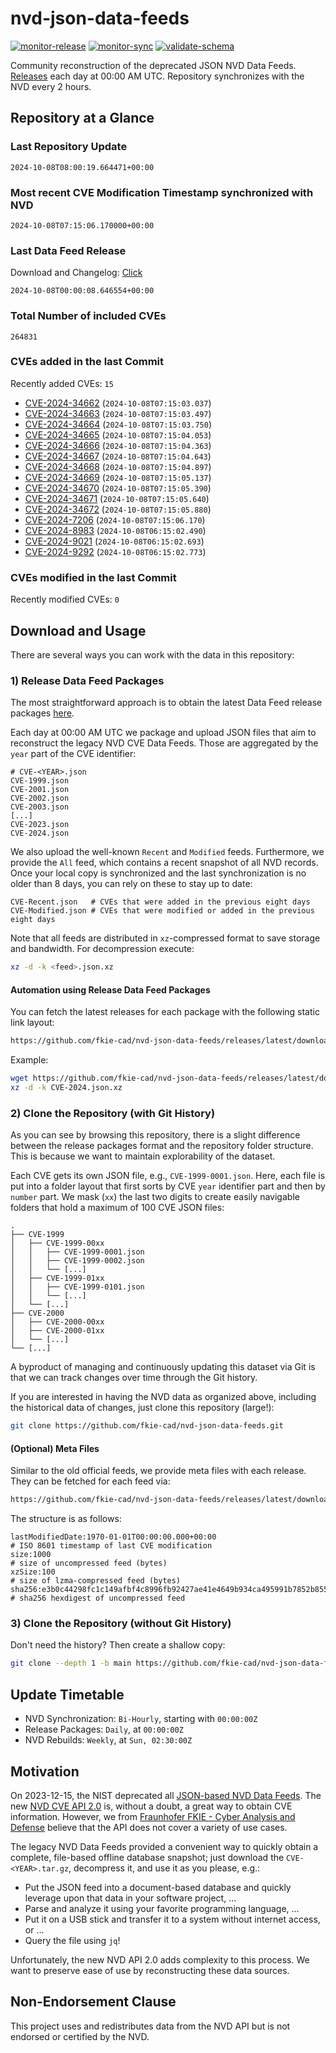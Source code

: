 # nvd-json-data-feeds

[![monitor-release](https://github.com/fkie-cad/nvd-json-data-feeds/actions/workflows/monitor_release.yml/badge.svg)](https://github.com/fkie-cad/nvd-json-data-feeds/actions/workflows/monitor_release.yml)
[![monitor-sync](https://github.com/fkie-cad/nvd-json-data-feeds/actions/workflows/monitor_sync.yml/badge.svg)](https://github.com/fkie-cad/nvd-json-data-feeds/actions/workflows/monitor_sync.yml)
[![validate-schema](https://github.com/fkie-cad/nvd-json-data-feeds/actions/workflows/validate_schema.yml/badge.svg)](https://github.com/fkie-cad/nvd-json-data-feeds/actions/workflows/validate_schema.yml)

Community reconstruction of the deprecated JSON NVD Data Feeds.
[Releases](https://github.com/fkie-cad/nvd-json-data-feeds/releases/latest) each day at 00:00 AM UTC.
Repository synchronizes with the NVD every 2 hours.

## Repository at a Glance

### Last Repository Update

```plain
2024-10-08T08:00:19.664471+00:00
```

### Most recent CVE Modification Timestamp synchronized with NVD

```plain
2024-10-08T07:15:06.170000+00:00
```

### Last Data Feed Release

Download and Changelog: [Click](https://github.com/fkie-cad/nvd-json-data-feeds/releases/latest)

```plain
2024-10-08T00:00:08.646554+00:00
```

### Total Number of included CVEs

```plain
264831
```

### CVEs added in the last Commit

Recently added CVEs: `15`

- [CVE-2024-34662](CVE-2024/CVE-2024-346xx/CVE-2024-34662.json) (`2024-10-08T07:15:03.037`)
- [CVE-2024-34663](CVE-2024/CVE-2024-346xx/CVE-2024-34663.json) (`2024-10-08T07:15:03.497`)
- [CVE-2024-34664](CVE-2024/CVE-2024-346xx/CVE-2024-34664.json) (`2024-10-08T07:15:03.750`)
- [CVE-2024-34665](CVE-2024/CVE-2024-346xx/CVE-2024-34665.json) (`2024-10-08T07:15:04.053`)
- [CVE-2024-34666](CVE-2024/CVE-2024-346xx/CVE-2024-34666.json) (`2024-10-08T07:15:04.363`)
- [CVE-2024-34667](CVE-2024/CVE-2024-346xx/CVE-2024-34667.json) (`2024-10-08T07:15:04.643`)
- [CVE-2024-34668](CVE-2024/CVE-2024-346xx/CVE-2024-34668.json) (`2024-10-08T07:15:04.897`)
- [CVE-2024-34669](CVE-2024/CVE-2024-346xx/CVE-2024-34669.json) (`2024-10-08T07:15:05.137`)
- [CVE-2024-34670](CVE-2024/CVE-2024-346xx/CVE-2024-34670.json) (`2024-10-08T07:15:05.390`)
- [CVE-2024-34671](CVE-2024/CVE-2024-346xx/CVE-2024-34671.json) (`2024-10-08T07:15:05.640`)
- [CVE-2024-34672](CVE-2024/CVE-2024-346xx/CVE-2024-34672.json) (`2024-10-08T07:15:05.880`)
- [CVE-2024-7206](CVE-2024/CVE-2024-72xx/CVE-2024-7206.json) (`2024-10-08T07:15:06.170`)
- [CVE-2024-8983](CVE-2024/CVE-2024-89xx/CVE-2024-8983.json) (`2024-10-08T06:15:02.490`)
- [CVE-2024-9021](CVE-2024/CVE-2024-90xx/CVE-2024-9021.json) (`2024-10-08T06:15:02.693`)
- [CVE-2024-9292](CVE-2024/CVE-2024-92xx/CVE-2024-9292.json) (`2024-10-08T06:15:02.773`)


### CVEs modified in the last Commit

Recently modified CVEs: `0`



## Download and Usage

There are several ways you can work with the data in this repository:

### 1) Release Data Feed Packages

The most straightforward approach is to obtain the latest Data Feed release packages [here](https://github.com/fkie-cad/nvd-json-data-feeds/releases/latest).

Each day at 00:00 AM UTC we package and upload JSON files that aim to reconstruct the legacy NVD CVE Data Feeds.
Those are aggregated by the `year` part of the CVE identifier:

```
# CVE-<YEAR>.json
CVE-1999.json
CVE-2001.json
CVE-2002.json
CVE-2003.json
[...]
CVE-2023.json
CVE-2024.json
```

We also upload the well-known `Recent` and `Modified` feeds.
Furthermore, we provide the `All` feed, which contains a recent snapshot of all NVD records.
Once your local copy is synchronized and the last synchronization is no older than 8 days, you can rely on these to stay up to date:

```plain
CVE-Recent.json   # CVEs that were added in the previous eight days
CVE-Modified.json # CVEs that were modified or added in the previous eight days
```

Note that all feeds are distributed in `xz`-compressed format to save storage and bandwidth.
For decompression execute:

```sh
xz -d -k <feed>.json.xz
```

#### Automation using Release Data Feed Packages

You can fetch the latest releases for each package with the following static link layout:

```sh
https://github.com/fkie-cad/nvd-json-data-feeds/releases/latest/download/CVE-<YEAR>.json.xz
```

Example:

```sh
wget https://github.com/fkie-cad/nvd-json-data-feeds/releases/latest/download/CVE-2024.json.xz
xz -d -k CVE-2024.json.xz
```

### 2) Clone the Repository (with Git History)

As you can see by browsing this repository, there is a slight difference between the release packages format and the repository folder structure.
This is because we want to maintain explorability of the dataset.

Each CVE gets its own JSON file, e.g., `CVE-1999-0001.json`.
Here, each file is put into a folder layout that first sorts by CVE `year` identifier part and then by `number` part.
We mask (`xx`) the last two digits to create easily navigable folders that hold a maximum of 100 CVE JSON files:

```plain
.
├── CVE-1999
│   ├── CVE-1999-00xx
│   │   ├── CVE-1999-0001.json
│   │   ├── CVE-1999-0002.json
│   │   └── [...]
│   ├── CVE-1999-01xx
│   │   ├── CVE-1999-0101.json
│   │   └── [...]
│   └── [...]
├── CVE-2000
│   ├── CVE-2000-00xx
│   ├── CVE-2000-01xx
│   └── [...]
└── [...]
```

A byproduct of managing and continuously updating this dataset via Git is that we can track changes over time through the Git history.

If you are interested in having the NVD data as organized above, including the historical data of changes, just clone this repository (large!):

```sh
git clone https://github.com/fkie-cad/nvd-json-data-feeds.git
```

#### (Optional) Meta Files

Similar to the old official feeds, we provide meta files with each release. They can be fetched for each feed via:

```sh
https://github.com/fkie-cad/nvd-json-data-feeds/releases/latest/download/CVE-<YEAR>.meta
```

The structure is as follows:

```plain
lastModifiedDate:1970-01-01T00:00:00.000+00:00                          # ISO 8601 timestamp of last CVE modification
size:1000                                                               # size of uncompressed feed (bytes)
xzSize:100                                                              # size of lzma-compressed feed (bytes)
sha256:e3b0c44298fc1c149afbf4c8996fb92427ae41e4649b934ca495991b7852b855 # sha256 hexdigest of uncompressed feed
```

### 3) Clone the Repository (without Git History)

Don't need the history? Then create a shallow copy:

```sh
git clone --depth 1 -b main https://github.com/fkie-cad/nvd-json-data-feeds.git
```


## Update Timetable

* NVD Synchronization: `Bi-Hourly`, starting with `00:00:00Z`
* Release Packages: `Daily`, at `00:00:00Z`
* NVD Rebuilds: `Weekly`, at `Sun, 02:30:00Z`


## Motivation

On 2023-12-15, the NIST deprecated all [JSON-based NVD Data Feeds](https://nvd.nist.gov/vuln/data-feeds#divRetirementBanner-1).
The new [NVD CVE API 2.0](https://nvd.nist.gov/developers/vulnerabilities) is, without a doubt, a great way to obtain CVE information.
However, we from [Fraunhofer FKIE - Cyber Analysis and Defense](https://www.fkie.fraunhofer.de/en/departments/cad.html) believe that the API does not cover a variety of use cases.

The legacy NVD Data Feeds provided a convenient way to quickly obtain a complete, file-based offline database snapshot; just download the `CVE-<YEAR>.tar.gz`, decompress it, and use it as you please, e.g.:

- Put the JSON feed into a document-based database and quickly leverage upon that data in your software project, ...
- Parse and analyze it using your favorite programming language, ...
- Put it on a USB stick and transfer it to a system without internet access, or ...
- Query the file using `jq`!

Unfortunately, the new NVD API 2.0 adds complexity to this process.
We want to preserve ease of use by reconstructing these data sources.

## Non-Endorsement Clause

This project uses and redistributes data from the NVD API but is not endorsed or certified by the NVD.